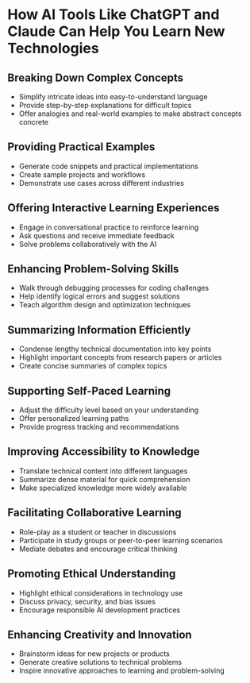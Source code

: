 # How AI Tools Like ChatGPT and Claude Can Help You Learn New Technologies

## Breaking Down Complex Concepts
- Simplify intricate ideas into easy-to-understand language
- Provide step-by-step explanations for difficult topics
- Offer analogies and real-world examples to make abstract concepts concrete

## Providing Practical Examples
- Generate code snippets and practical implementations
- Create sample projects and workflows
- Demonstrate use cases across different industries

## Offering Interactive Learning Experiences
- Engage in conversational practice to reinforce learning
- Ask questions and receive immediate feedback
- Solve problems collaboratively with the AI

## Enhancing Problem-Solving Skills
- Walk through debugging processes for coding challenges
- Help identify logical errors and suggest solutions
- Teach algorithm design and optimization techniques

## Summarizing Information Efficiently
- Condense lengthy technical documentation into key points
- Highlight important concepts from research papers or articles
- Create concise summaries of complex topics

## Supporting Self-Paced Learning
- Adjust the difficulty level based on your understanding
- Offer personalized learning paths
- Provide progress tracking and recommendations

## Improving Accessibility to Knowledge
- Translate technical content into different languages
- Summarize dense material for quick comprehension
- Make specialized knowledge more widely available

## Facilitating Collaborative Learning
- Role-play as a student or teacher in discussions
- Participate in study groups or peer-to-peer learning scenarios
- Mediate debates and encourage critical thinking

## Promoting Ethical Understanding
- Highlight ethical considerations in technology use
- Discuss privacy, security, and bias issues
- Encourage responsible AI development practices

## Enhancing Creativity and Innovation
- Brainstorm ideas for new projects or products
- Generate creative solutions to technical problems
- Inspire innovative approaches to learning and problem-solving
